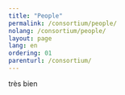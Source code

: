 ```yaml
---
title: "People"
permalink: /consortium/people/
nolang: /consortium/people/
layout: page
lang: en
ordering: 01
parenturl: /consortium/
---
```

<!-- This page will contain _people of category:team. Please see _layouts/consortium.html -->
très bien